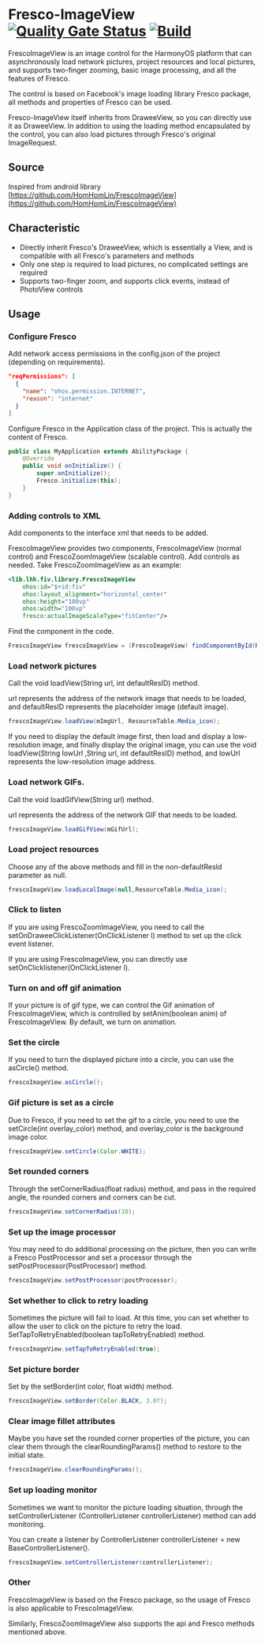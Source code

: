 # Fresco-ImageView [![Quality Gate Status](https://sonarcloud.io/api/project_badges/measure?project=applibgroup_FrescoImageView&metric=alert_status)](https://sonarcloud.io/dashboard?id=applibgroup_FrescoImageView) [![Build](https://github.com/applibgroup/FrescoImageView/actions/workflows/main.yml/badge.svg)](https://github.com/applibgroup/FrescoImageView/actions/workflows/main.yml)

FrescoImageView is an image control for the HarmonyOS platform that can asynchronously load network pictures, project resources and local pictures, and supports two-finger zooming, basic image processing, and all the features of Fresco.

The control is based on Facebook's image loading library Fresco package, all methods and properties of Fresco can be used.

Fresco-ImageView itself inherits from DraweeView, so you can directly use it as DraweeView. In addition to using the loading method encapsulated by the control, you can also load pictures through Fresco's original ImageRequest.

## Source
Inspired from android library [https://github.com/HomHomLin/FrescoImageView](https://github.com/HomHomLin/FrescoImageView)

## Characteristic
 * Directly inherit Fresco's DraweeView, which is essentially a View, and is compatible with all Fresco's parameters and methods
 * Only one step is required to load pictures, no complicated settings are required
 * Supports two-finger zoom, and supports click events, instead of PhotoView controls

## Usage

### Configure Fresco

Add network access permissions in the config.json of the project (depending on requirements).

```json
"reqPermissions": [
  {
    "name": "ohos.permission.INTERNET",
    "reason": "internet"
  }
]
```

Configure Fresco in the Application class of the project. This is actually the content of Fresco.

```java
public class MyApplication extends AbilityPackage {
    @Override
    public void onInitialize() {
        super.onInitialize();
        Fresco.initialize(this);
    }
}
```

### Adding controls to XML
Add components to the interface xml that needs to be added.

FrescoImageView provides two components, FrescoImageView (normal control) and FrescoZoomImageView (scalable control). Add controls as needed. Take FrescoZoomImageView as an example:

``` xml
<lib.lhh.fiv.library.FrescoImageView
    ohos:id="$+id:fiv"
    ohos:layout_alignment="horizontal_center"
    ohos:height="100vp"
    ohos:width="100vp"
    fresco:actualImageScaleType="fitCenter"/>
```

Find the component in the code.

```java
FrescoImageView frescoImageView = (FrescoImageView) findComponentById(ResourceTable.Id_fiv);
```

### Load network pictures

Call the void loadView(String url, int defaultResID) method.

url represents the address of the network image that needs to be loaded, and defaultResID represents the placeholder image (default image).

```java
frescoImageView.loadView(mImgUrl, ResourceTable.Media_icon);
```

If you need to display the default image first, then load and display a low-resolution image, and finally display the original image, you can use the void loadView(String lowUrl ,String url, int defaultResID) method, and lowUrl represents the low-resolution image address.

### Load network GIFs.

Call the void loadGifView(String url) method.

url represents the address of the network GIF that needs to be loaded.

```java
frescoImageView.loadGifView(mGifUrl);
```

### Load project resources

Choose any of the above methods and fill in the non-defaultResId parameter as null.

```java
frescoImageView.loadLocalImage(null,ResourceTable.Media_icon);
```

### Click to listen

If you are using FrescoZoomImageView, you need to call the setOnDraweeClickListener(OnClickListener l) method to set up the click event listener.

If you are using FrescoImageView, you can directly use setOnClicklistener(OnClickListener l).

### Turn on and off gif animation

If your picture is of gif type, we can control the Gif animation of FrescoImageView, which is controlled by setAnim(boolean anim) of FrescoImageView. By default, we turn on animation.

### Set the circle

If you need to turn the displayed picture into a circle, you can use the asCircle() method.

```java
frescoImageView.asCircle();
```

### Gif picture is set as a circle

Due to Fresco, if you need to set the gif to a circle, you need to use the setCircle(int overlay_color) method, and overlay_color is the background image color.

```java
frescoImageView.setCircle(Color.WHITE);
```

### Set rounded corners

Through the setCornerRadius(float radius) method, and pass in the required angle, the rounded corners and corners can be cut.

```java
frescoImageView.setCornerRadius(10);
```

### Set up the image processor

You may need to do additional processing on the picture, then you can write a Fresco PostProcessor and set a processor through the setPostProcessor(PostProcessor) method.

```java
frescoImageView.setPostProcessor(postProcessor);
```

### Set whether to click to retry loading

Sometimes the picture will fail to load. At this time, you can set whether to allow the user to click on the picture to retry the load. SetTapToRetryEnabled(boolean tapToRetryEnabled) method.

```java
frescoImageView.setTapToRetryEnabled(true);
```

### Set picture border

Set by the setBorder(int color, float width) method.

```java
frescoImageView.setBorder(Color.BLACK, 3.0f);
```

### Clear image fillet attributes

Maybe you have set the rounded corner properties of the picture, you can clear them through the clearRoundingParams() method to restore to the initial state.

```java
frescoImageView.clearRoundingParams();
```

### Set up loading monitor

Sometimes we want to monitor the picture loading situation, through the setControllerListener (ControllerListener controllerListener) method can add monitoring.

You can create a listener by ControllerListener controllerListener = new BaseControllerListener().

```java
frescoImageView.setControllerListener(controllerListener);
```

### Other

FrescoImageView is based on the Fresco package, so the usage of Fresco is also applicable to FrescoImageView.

Similarly, FrescoZoomImageView also supports the api and Fresco methods mentioned above.
